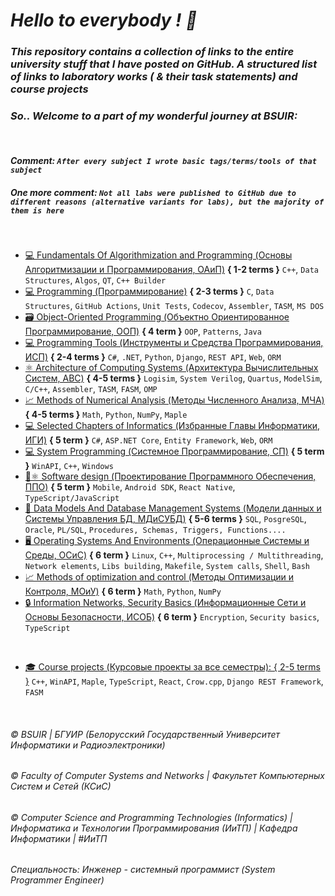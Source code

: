 # _Hello to everybody ! 👋_

### _This repository contains a collection of links to the entire university stuff that I have posted on GitHub. A structured list of links to laboratory works ( & their task statements) and course projects_  
### _So.. Welcome to a part of my wonderful journey at BSUIR:_  
&nbsp;    
#### _Comment: `After every subject I wrote basic tags/terms/tools of that subject`_  
##### _One more comment: `Not all labs were published to GitHub due to different reasons (alternative variants for labs), but the majority of them is here`_
&nbsp;  

* [💻 Fundamentals Of Algorithmization and Programming (Основы Алгоритмизации и Программирования, ОАиП)](https://github.com/user-of-github/BSUIR_Labs_Algorithmization-and-programming) __{ 1-2 terms }__ `C++`, `Data Structures`, `Algos`, `QT`, `C++ Builder`   
* [💻 Programming (Программирование)](https://github.com/user-of-github/BSUIR_Labs_Programming) __{ 2-3 terms }__ `C`, `Data Structures`, `GitHub Actions`, `Unit Tests`, `Codecov`, `Assembler`, `TASM`, `MS DOS`  
* [🗃 Object-Oriented Programming (Объектно Ориентированное Программирование, ООП)](https://github.com/user-of-github/BSUIR_Labs_Object-oriented-programming) __{ 4 term }__ `OOP`, `Patterns`, `Java`  
* [💻 Programming Tools (Инструменты и Средства Программирования, ИСП)](https://github.com/user-of-github/BSUIR_Labs_Programming-tools) __{ 2-4 terms }__ `C#`, `.NET`, `Python`, `Django`, `REST API`, `Web`, `ORM`  
* [⚛ Architecture of Computing Systems (Архитектура Вычислительных Систем, АВС)](https://github.com/user-of-github/BSUIR_Labs_Architecture-of-computing-systems) __{ 4-5 terms }__ `Logisim`, `System Verilog`, `Quartus`, `ModelSim`, `C/C++`, `Assembler`, `TASM`, `FASM`, `OMP`   
* [📈 Methods of Numerical Analysis (Методы Численного Анализа, МЧА)](https://github.com/user-of-github/BSUIR_Labs_Methods-of-numerical-analysis) __{ 4-5 terms }__ `Math`, `Python`, `NumPy`, `Maple`  
* [💻 Selected Chapters of Informatics (Избранные Главы Информатики, ИГИ)](https://github.com/user-of-github/BSUIR_Labs_Selected-chapters-of-informatics) __{ 5 term }__ `C#`, `ASP.NET Core`, `Entity Framework`, `Web`, `ORM` 
* [💻 System Programming (Системное Программирование, СП)](https://github.com/user-of-github/BSUIR_Labs_System-programming) __{ 5 term }__ `WinAPI`, `C++`, `Windows`  
* [📱⚛️ Software design (Проектирование Программного Обеспечения, ППО)](https://github.com/user-of-github/BSUIR_Labs_Software-design) __{ 5 term }__ `Mobile`, `Android SDK`, `React Native`, `TypeScript/JavaScript`  
* [📖 Data Models And Database Management Systems (Модели данных и Системы Управления БД, МДиСУБД)](https://github.com/user-of-github/BSUIR_Labs_Data-models-and-database-management-systems) __{ 5-6 terms }__ `SQL`, `PosgreSQL`,  `Oracle`, `PL/SQL`, `Procedures, Schemas, Triggers, Functions....`
* [🖥️ Operating Systems And Environments (Операционные Системы и Среды, ОСиС)](https://github.com/user-of-github/BSUIR_Labs_Operating-systems-and-environments) __{ 6 term }__ `Linux`, `C++`, `Multiprocessing / Multithreading`, `Network elements`, `Libs building`, `Makefile`, `System calls`, `Shell`, `Bash` 
* [📈 Methods of optimization and control (Методы Оптимизации и Контроля, МОиУ)](https://github.com/user-of-github/BSUIR_Labs_Optimization-and-control-techniques) __{ 6 term }__ `Math`, `Python`, `NumPy`    
* [🔒 Information Networks, Security Basics (Информационные Сети и Основы Безопасности, ИСОБ)](https://github.com/user-of-github/BSUIR_Labs_Information-networks-and-security-basics) __{ 6 term }__ `Encryption`, `Security basics`, `TypeScript`  

&nbsp;  

* [🎓 Course projects (Курсовые проекты за все семестры): { 2-5 terms }](https://github.com/user-of-github/BSUIR_course-projects)  `C++`, `WinAPI`, `Maple`, `TypeScript`, `React`, `Crow.cpp`, `Django REST Framework`, `FASM`

&nbsp;  

###### © BSUIR | БГУИР (Белорусский Государственный Университет Информатики и Радиоэлектроники)
###### © Faculty of Computer Systems and Networks | Факультет Компьютерных Систем и Сетей (КСиС)
###### © Computer Science and Programming Technologies (Informatics) | Информатика и Технологии Программирования (_ИиТП_) | Кафедра Информатики |  #ИиТП
###### Специальность: _Инженер - системный программист (System Programmer Engineer)_
